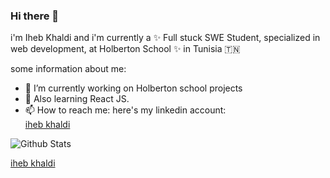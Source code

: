 ### Hi there 👋
i'm Iheb Khaldi and i'm currently a ✨ Full stuck SWE Student, specialized in web development, at Holberton School ✨ in Tunisia 🇹🇳

some information about me:

- 🔭 I’m currently working on Holberton school projects
- 🌱 Also learning React JS.
- 📫 How to reach me: here's my linkedin account: <div class="LI-profile-badge"  data-version="v1" data-size="medium" data-locale="en_US" data-type="vertical" data-theme="dark" data-vanity="iheb-khaldi-a199b4193"><a class="LI-simple-link" href='https://tn.linkedin.com/in/iheb-khaldi-a199b4193?trk=profile-badge'>iheb khaldi</a></div>

![Github Stats](https://github-readme-stats.vercel.app/api?username=khaldi505&count_private=true&show_icons=true&include_all_commits=true)

<div class="badge-base LI-profile-badge" data-locale="en_US" data-size="medium" data-theme="dark" data-type="VERTICAL" data-vanity="iheb-khaldi-a199b4193" data-version="v1"><a class="badge-base__link LI-simple-link" href="https://tn.linkedin.com/in/iheb-khaldi-a199b4193?trk=profile-badge">iheb khaldi</a></div>
              
